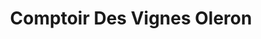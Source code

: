 ---
title: "Comptoir Des Vignes Oleron"
url: /dolus-doleron/comptoir-des-vignes-oleron/
shop: alcool
---
